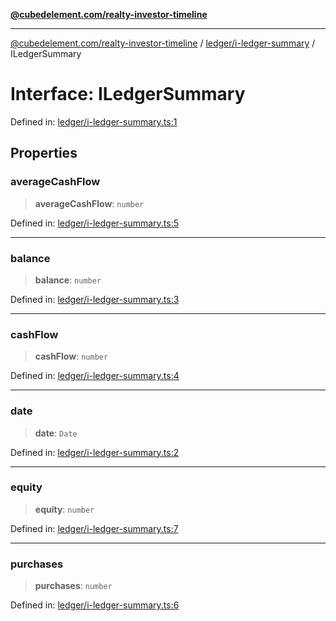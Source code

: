 [**@cubedelement.com/realty-investor-timeline**](../../../index.md)

---

[@cubedelement.com/realty-investor-timeline](../../../modules.md) / [ledger/i-ledger-summary](../index.md) / ILedgerSummary

# Interface: ILedgerSummary

Defined in: [ledger/i-ledger-summary.ts:1](https://github.com/kvernon/realty-investor-timeline/blob/cec7f590aef4aded8ee94008f5b37aa0db4daadd/src/ledger/i-ledger-summary.ts#L1)

## Properties

### averageCashFlow

> **averageCashFlow**: `number`

Defined in: [ledger/i-ledger-summary.ts:5](https://github.com/kvernon/realty-investor-timeline/blob/cec7f590aef4aded8ee94008f5b37aa0db4daadd/src/ledger/i-ledger-summary.ts#L5)

---

### balance

> **balance**: `number`

Defined in: [ledger/i-ledger-summary.ts:3](https://github.com/kvernon/realty-investor-timeline/blob/cec7f590aef4aded8ee94008f5b37aa0db4daadd/src/ledger/i-ledger-summary.ts#L3)

---

### cashFlow

> **cashFlow**: `number`

Defined in: [ledger/i-ledger-summary.ts:4](https://github.com/kvernon/realty-investor-timeline/blob/cec7f590aef4aded8ee94008f5b37aa0db4daadd/src/ledger/i-ledger-summary.ts#L4)

---

### date

> **date**: `Date`

Defined in: [ledger/i-ledger-summary.ts:2](https://github.com/kvernon/realty-investor-timeline/blob/cec7f590aef4aded8ee94008f5b37aa0db4daadd/src/ledger/i-ledger-summary.ts#L2)

---

### equity

> **equity**: `number`

Defined in: [ledger/i-ledger-summary.ts:7](https://github.com/kvernon/realty-investor-timeline/blob/cec7f590aef4aded8ee94008f5b37aa0db4daadd/src/ledger/i-ledger-summary.ts#L7)

---

### purchases

> **purchases**: `number`

Defined in: [ledger/i-ledger-summary.ts:6](https://github.com/kvernon/realty-investor-timeline/blob/cec7f590aef4aded8ee94008f5b37aa0db4daadd/src/ledger/i-ledger-summary.ts#L6)
